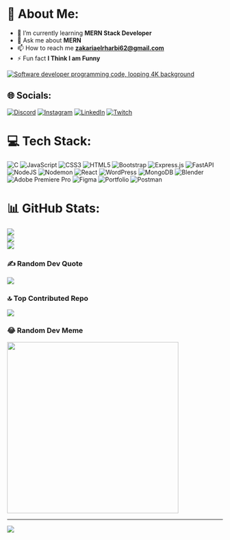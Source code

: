 # 💫 About Me:
- 🌱 I’m currently learning **MERN Stack Developer**<br>
- 💬 Ask me about **MERN**<br>
- 📫 How to reach me **zakariaelrharbi62@gmail.com**<br>
- ⚡ Fun fact **I Think I am Funny**<br>

<a align="center" href="/gif/software-developer-programming-code-looping-4k-background-2QKyUm" title="Software developer programming code, looping 4K background"><img src="https://i.makeagif.com/media/10-14-2017/2QKyUm.gif" alt="Software developer programming code, looping 4K background"></a><div style="font-size:11px;"></div>
## 🌐 Socials:
[![Discord](https://img.shields.io/badge/Discord-%237289DA.svg?logo=discord&logoColor=white)](https://discord.gg/kilozerko) [![Instagram](https://img.shields.io/badge/Instagram-%23E4405F.svg?logo=Instagram&logoColor=white)](https://instagram.com/zakaria_elrha) [![LinkedIn](https://img.shields.io/badge/LinkedIn-%230077B5.svg?logo=linkedin&logoColor=white)](https://linkedin.com/in/zakaria-elrharbi) [![Twitch](https://img.shields.io/badge/Twitch-%239146FF.svg?logo=Twitch&logoColor=white)](https://twitch.tv/Kilozerko) 

# 💻 Tech Stack:
![C](https://img.shields.io/badge/c-%2300599C.svg?style=plastic&logo=c&logoColor=white) ![JavaScript](https://img.shields.io/badge/javascript-%23323330.svg?style=plastic&logo=javascript&logoColor=%23F7DF1E) ![CSS3](https://img.shields.io/badge/css3-%231572B6.svg?style=plastic&logo=css3&logoColor=white) ![HTML5](https://img.shields.io/badge/html5-%23E34F26.svg?style=plastic&logo=html5&logoColor=white) ![Bootstrap](https://img.shields.io/badge/bootstrap-%238511FA.svg?style=plastic&logo=bootstrap&logoColor=white) ![Express.js](https://img.shields.io/badge/express.js-%23404d59.svg?style=plastic&logo=express&logoColor=%2361DAFB) ![FastAPI](https://img.shields.io/badge/FastAPI-005571?style=plastic&logo=fastapi) ![NodeJS](https://img.shields.io/badge/node.js-6DA55F?style=plastic&logo=node.js&logoColor=white) ![Nodemon](https://img.shields.io/badge/NODEMON-%23323330.svg?style=plastic&logo=nodemon&logoColor=%BBDEAD) ![React](https://img.shields.io/badge/react-%2320232a.svg?style=plastic&logo=react&logoColor=%2361DAFB) ![WordPress](https://img.shields.io/badge/WordPress-%23117AC9.svg?style=plastic&logo=WordPress&logoColor=white) ![MongoDB](https://img.shields.io/badge/MongoDB-%234ea94b.svg?style=plastic&logo=mongodb&logoColor=white) ![Blender](https://img.shields.io/badge/blender-%23F5792A.svg?style=plastic&logo=blender&logoColor=white) ![Adobe Premiere Pro](https://img.shields.io/badge/Adobe%20Premiere%20Pro-9999FF.svg?style=plastic&logo=Adobe%20Premiere%20Pro&logoColor=white) ![Figma](https://img.shields.io/badge/figma-%23F24E1E.svg?style=plastic&logo=figma&logoColor=white) ![Portfolio](https://img.shields.io/badge/Portfolio-%23000000.svg?style=plastic&logo=firefox&logoColor=#FF7139) ![Postman](https://img.shields.io/badge/Postman-FF6C37?style=plastic&logo=postman&logoColor=white)
# 📊 GitHub Stats:
![](https://github-readme-stats.vercel.app/api?username=zakariaelrharbi&theme=highcontrast&hide_border=false&include_all_commits=false&count_private=false)<br/>
![](https://github-readme-streak-stats.herokuapp.com/?user=zakariaelrharbi&theme=highcontrast&hide_border=false)<br/>
![](https://github-readme-stats.vercel.app/api/top-langs/?username=zakariaelrharbi&theme=highcontrast&hide_border=false&include_all_commits=false&count_private=false&layout=compact)

### ✍️ Random Dev Quote
![](https://quotes-github-readme.vercel.app/api?type=horizontal&theme=merko)

### 🔝 Top Contributed Repo
![](https://github-contributor-stats.vercel.app/api?username=zakariaelrharbi&limit=5&theme=dark&combine_all_yearly_contributions=true)

### 😂 Random Dev Meme
<img src='https://randommeme-five.vercel.app/' style="height: 400px;"/>

---
[![](https://visitcount.itsvg.in/api?id=zakariaelrharbi&icon=5&color=12)](https://visitcount.itsvg.in)

<!-- Proudly created with GPRM ( https://gprm.itsvg.in ) -->
